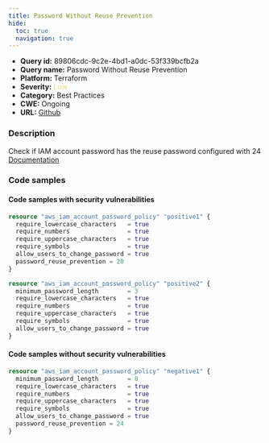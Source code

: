 ```yaml
---
title: Password Without Reuse Prevention
hide:
  toc: true
  navigation: true
---
```


<style>
  .highlight .hll {
    background-color: #ff171742;
  }
  .md-content {
    max-width: 1100px;
    margin: 0 auto;
  }
</style>

-   **Query id:** 89806cdc-9c2e-4bd1-a0dc-53f339bcfb2a
-   **Query name:** Password Without Reuse Prevention
-   **Platform:** Terraform
-   **Severity:** <span style="color:#edd57e">Low</span>
-   **Category:** Best Practices
-   **CWE:** Ongoing
-   **URL:** [Github](https://github.com/Checkmarx/kics/tree/master/assets/queries/terraform/aws/password_without_reuse_prevention)

### Description
Check if IAM account password has the reuse password configured with 24<br>
[Documentation](https://registry.terraform.io/providers/hashicorp/aws/latest/docs/resources/iam_account_password_policy#password_reuse_prevention)

### Code samples
#### Code samples with security vulnerabilities
```tf title="Positive test num. 1 - tf file" hl_lines="10 7"
resource "aws_iam_account_password_policy" "positive1" {
  require_lowercase_characters   = true
  require_numbers                = true
  require_uppercase_characters   = true
  require_symbols                = true
  allow_users_to_change_password = true
  password_reuse_prevention = 20
}

resource "aws_iam_account_password_policy" "positive2" {
  minimum_password_length        = 3
  require_lowercase_characters   = true
  require_numbers                = true
  require_uppercase_characters   = true
  require_symbols                = true
  allow_users_to_change_password = true
}

```


#### Code samples without security vulnerabilities
```tf title="Negative test num. 1 - tf file"
resource "aws_iam_account_password_policy" "negative1" {
  minimum_password_length        = 8
  require_lowercase_characters   = true
  require_numbers                = true
  require_uppercase_characters   = true
  require_symbols                = true
  allow_users_to_change_password = true
  password_reuse_prevention = 24
}

```
